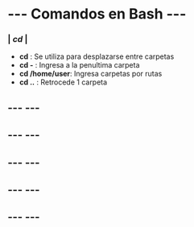 # --- Comandos en Bash ---
### |  *cd*  |
- **cd**   : Se utiliza para desplazarse entre carpetas
- **cd -** : Ingresa a la penultima carpeta
- **cd /home/user**: Ingresa carpetas por rutas
- **cd ..** : Retrocede 1 carpeta

## ---                ---


## ---                ---


## ---                ---


## ---                ---


## ---                ---


